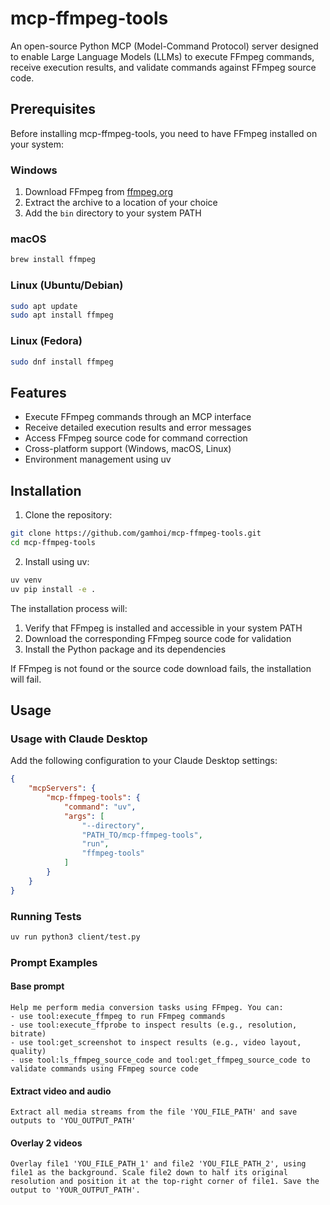 # mcp-ffmpeg-tools

An open-source Python MCP (Model-Command Protocol) server designed to enable Large Language Models (LLMs) to execute FFmpeg commands, receive execution results, and validate commands against FFmpeg source code.

## Prerequisites

Before installing mcp-ffmpeg-tools, you need to have FFmpeg installed on your system:

### Windows
1. Download FFmpeg from [ffmpeg.org](https://ffmpeg.org/download.html)
2. Extract the archive to a location of your choice
3. Add the `bin` directory to your system PATH

### macOS
```bash
brew install ffmpeg
```

### Linux (Ubuntu/Debian)
```bash
sudo apt update
sudo apt install ffmpeg
```

### Linux (Fedora)
```bash
sudo dnf install ffmpeg
```

## Features

- Execute FFmpeg commands through an MCP interface
- Receive detailed execution results and error messages
- Access FFmpeg source code for command correction
- Cross-platform support (Windows, macOS, Linux)
- Environment management using uv

## Installation

1. Clone the repository:
```bash
git clone https://github.com/gamhoi/mcp-ffmpeg-tools.git
cd mcp-ffmpeg-tools
```

2. Install using uv:
```bash
uv venv
uv pip install -e .
```

The installation process will:
1. Verify that FFmpeg is installed and accessible in your system PATH
2. Download the corresponding FFmpeg source code for validation
3. Install the Python package and its dependencies

If FFmpeg is not found or the source code download fails, the installation will fail.

## Usage

### Usage with Claude Desktop

Add the following configuration to your Claude Desktop settings:

```json
{
    "mcpServers": {
        "mcp-ffmpeg-tools": {
            "command": "uv",
            "args": [
                "--directory",
                "PATH_TO/mcp-ffmpeg-tools",
                "run",
                "ffmpeg-tools"
            ]
        }
    }
}
```

### Running Tests

```bash
uv run python3 client/test.py
```

### Prompt Examples

#### Base prompt
```
Help me perform media conversion tasks using FFmpeg. You can:
- use tool:execute_ffmpeg to run FFmpeg commands
- use tool:execute_ffprobe to inspect results (e.g., resolution, bitrate)
- use tool:get_screenshot to inspect results (e.g., video layout, quality)
- use tool:ls_ffmpeg_source_code and tool:get_ffmpeg_source_code to validate commands using FFmpeg source code
```

#### Extract video and audio
```
Extract all media streams from the file 'YOU_FILE_PATH' and save outputs to 'YOU_OUTPUT_PATH'
```

#### Overlay 2 videos
```
Overlay file1 'YOU_FILE_PATH_1' and file2 'YOU_FILE_PATH_2', using file1 as the background. Scale file2 down to half its original resolution and position it at the top-right corner of file1. Save the output to 'YOUR_OUTPUT_PATH'.
```
